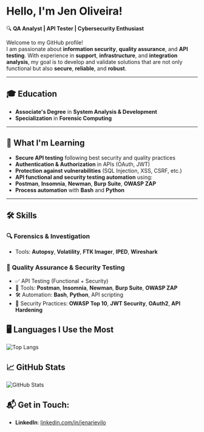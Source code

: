 # Hello, I'm Jen Oliveira!

🔍 **QA Analyst | API Tester | Cybersecurity Enthusiast**

Welcome to my GitHub profile!  
I am passionate about **information security**, **quality assurance**, and **API testing**. With experience in **support**, **infrastructure**, and **integration analysis**, my goal is to develop and validate solutions that are not only functional but also **secure**, **reliable**, and **robust**.

---

## 🎓 Education
-  **Associate's Degree** in **System Analysis & Development**
-  **Specialization** in **Forensic Computing**

---

## 🚀 What I'm Learning
-  **Secure API testing** following best security and quality practices
-  **Authentication & Authorization** in APIs (OAuth, JWT)
-  **Protection against vulnerabilities** (SQL Injection, XSS, CSRF, etc.)
-  **API functional and security testing automation** using:
  - **Postman**, **Insomnia**, **Newman**, **Burp Suite**, **OWASP ZAP**
- **Process automation** with **Bash** and **Python**

---

## 🛠️ Skills
### 🔍 **Forensics & Investigation**
- Tools: **Autopsy**, **Volatility**, **FTK Imager**, **IPED**, **Wireshark**

### 🧪 **Quality Assurance & Security Testing**
- ✅ API Testing (Functional + Security)
- 🔧 Tools: **Postman**, **Insomnia**, **Newman**, **Burp Suite**, **OWASP ZAP**
- 🛠️ Automation: **Bash**, **Python**, API scripting
- 📜 Security Practices: **OWASP Top 10**, **JWT Security**, **OAuth2**, **API Hardening**

## 🖥️ Languages I Use the Most

![Top Langs](https://github-readme-stats.vercel.app/api/top-langs/?username=yenarievilo&langs_count=10&layout=compact)

## 📈 GitHub Stats

![GitHub Stats](https://github-readme-stats.vercel.app/api?username=yenarievilo&show_icons=true&hide_title=true&count_private=true&hide_border=true&theme=radical)

## 📬 Get in Touch:
- **LinkedIn**: [linkedin.com/in/jenarievilo](https://linkedin.com/in/jenarievilo)
